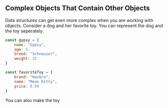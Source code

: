 ## Complex Objects That Contain Other Objects

Data structures can get even more complex when you are working with objects. Consider a dog and her favorite toy. You can represent the dog and the toy seperately.

```js
const gypsy = {
    name: "Gypsy",
    age: 5,
    breed: "Schnauzer",
    weight: 25
}

const favoriteToy = {
    brand: "Hasbro",
    name: "Mean Kitty",
    price: 8.99
}
```

You can also make the toy 
<!--stackedit_data:
eyJoaXN0b3J5IjpbLTQ5MjI4NTU5NywxOTA2NTUwNDI2XX0=
-->